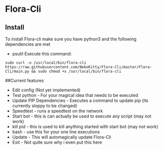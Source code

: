# Flora-Cli

## Install
To install Flora-cli make sure you have python3 and the following dependencies are met
- psutil
Execute this command:

``sudo curl -o /usr/local/bin/flora-cli https://raw.githubusercontent.com/NekoKitty/Flora-Cli/master/Flora-Cli/main.py && sudo chmod +x /usr/local/bin/flora-cli``

##Current features
- Edit config (Not yet implemented)
- Test python - For your magical idea that needs to be executed
- Update PIP Dependencies - Executes a command to update pip (its currently sloppy to be changed)
- Speedtest - runs a speedtest on the network
- Start bot - this is can actually be used to execute any script (may not work)
- kill pid - this is used to kill anything started with start bot (may not work)
- bash - use this for your one line executions
- Update  - This will automagically update Flora-Cli
- Exit - Not quite sure why i even put this here


